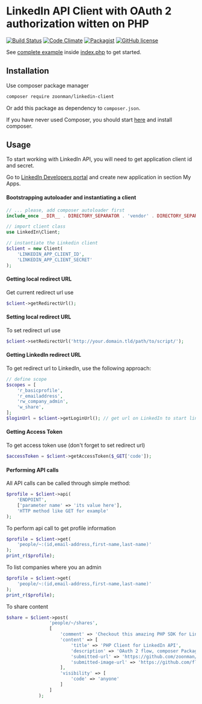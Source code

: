 LinkedIn API Client with OAuth 2 authorization witten on PHP
============================================================
[![Build Status](https://travis-ci.org/zoonman/linkedin-client.svg)](https://travis-ci.org/zoonman/linkedin-client) [![Code Climate](https://codeclimate.com/github/zoonman/linkedin-client/badges/gpa.svg)](https://codeclimate.com/github/zoonman/linkedin-client) [![Packagist](https://img.shields.io/packagist/dt/zoonman/linkedin-client.svg)](https://packagist.org/packages/zoonman/linkedin-client) [![GitHub license](https://img.shields.io/github/license/zoonman/linkedin-client.svg)](https://github.com/zoonman/linkedin-client/LICENSE.md)



See [complete example](examples/) inside [index.php](examples/index.php) to get started.


## Installation

Use composer package manager

```bash
composer require zoonman/linkedin-client
```

Or add this package as dependency to `composer.json`.

If you have never used Composer, you should start [here](http://www.phptherightway.com/#composer_and_packagist)
and install composer.


## Usage

To start working with LinkedIn API, you will need to 
get application client id and secret. 

Go to [LinkedIn Developers portal](https://developer.linkedin.com/) 
and create new application in section My Apps.


#### Bootstrapping autoloader and instantiating a client


```php
// ... please, add composer autoloader first
include_once __DIR__ . DIRECTORY_SEPARATOR . 'vendor' . DIRECTORY_SEPARATOR . 'autoload.php';

// import client class
use LinkedIn\Client;

// instantiate the Linkedin client
$client = new Client(
    'LINKEDIN_APP_CLIENT_ID',  
    'LINKEDIN_APP_CLIENT_SECRET'
);
```

#### Getting local redirect URL

Get current redirect url use

```php
$client->getRedirectUrl();
```


#### Setting local redirect URL 

To set redirect url use

```php
$client->setRedirectUrl('http://your.domain.tld/path/to/script/');
```

#### Getting LinkedIn redirect URL 

To get redirect url to LinkedIn, use the following approach:

```php
// define scope
$scopes = [
    'r_basicprofile',
    'r_emailaddress',
    'rw_company_admin',
    'w_share',
];
$loginUrl = $client->getLoginUrl(); // get url on LinkedIn to start linking
```

#### Getting Access Token 

To get access token use (don't forget to set redirect url)

```php
$accessToken = $client->getAccessToken($_GET['code']);
```

#### Performing API calls 

All API calls can be called through simple method:

```php
$profile = $client->api(
    'ENDPOINT',
    ['parameter name' => 'its value here'],
    'HTTP method like GET for example'
);
```

To perform api call to get profile information

```php
$profile = $client->get(
    'people/~:(id,email-address,first-name,last-name)'
);
print_r($profile);
```

To list companies where you an admin

```php
$profile = $client->get(
    'people/~:(id,email-address,first-name,last-name)'
);
print_r($profile);
```

To share content

```php
$share = $client->post(
                'people/~/shares',
                [
                    'comment' => 'Checkout this amazing PHP SDK for LinkedIn!',
                    'content' => [
                        'title' => 'PHP Client for LinkedIn API',
                        'description' => 'OAuth 2 flow, composer Package',
                        'submitted-url' => 'https://github.com/zoonman/linkedin-api-php-client',
                        'submitted-image-url' => 'https://github.com/fluidicon.png',
                    ],
                    'visibility' => [
                        'code' => 'anyone'
                    ]
                ]
            );
```
